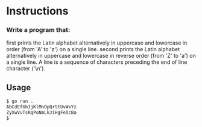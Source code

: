 # Instructions
### Write a program that:

first prints the Latin alphabet alternatively in uppercase and lowercase in order (from 'A' to 'z') on a single line.
second prints the Latin alphabet alternatively in uppercase and lowercase in reverse order (from 'Z' to 'a') on a single line.
A line is a sequence of characters preceding the end of line character ('\n').

## Usage
```bash
$ go run .
AbCdEfGhIjKlMnOpQrStUvWxYz
ZyXwVuTsRqPoNmLkJiHgFeDcBa
$
```
